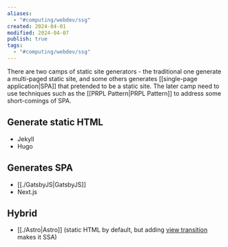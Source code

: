 ```yaml
---
aliases:
  - "#computing/webdev/ssg"
created: 2024-04-01
modified: 2024-04-07
publish: true
tags:
  - "#computing/webdev/ssg"
---
```


There are two camps of static site generators - the traditional one generate a multi-paged static site, and some others generates [[single-page application|SPA]] that pretended to be a static site. The later camp need to use techniques such as the [[PRPL Pattern|PRPL Pattern]] to address some short-comings of SPA.

## Generate static HTML
- Jekyll
- Hugo

## Generates SPA
- [[./GatsbyJS|GatsbyJS]]
- Next.js

## Hybrid
- [[./Astro|Astro]] (static HTML by default, but adding [view transition](https://docs.astro.build/en/guides/view-transitions) makes it SSA)
